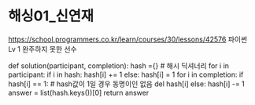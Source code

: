 # 해싱01_신연재

https://school.programmers.co.kr/learn/courses/30/lessons/42576
파이썬 Lv 1 완주하지 못한 선수


def solution(participant, completion):
    hash ={} # 해시 딕셔너리
    for i in participant:
        if i in hash:
            hash[i] += 1
        else:
            hash[i] = 1
    for i in completion:
        if hash[i] == 1: # hash값이 1일 경우 동명이인 없음
            del hash[i]
        else:
            hash[i] -= 1
    answer = list(hash.keys())[0]
    return answer
